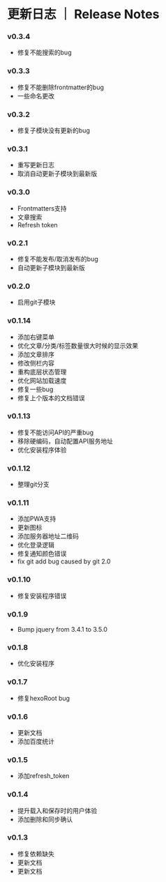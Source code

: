 # 更新日志 ｜ Release Notes

### v0.3.4

- 修复不能搜索的bug

### v0.3.3

- 修复不能删除frontmatter的bug
- 一些命名更改

### v0.3.2

- 修复子模块没有更新的bug

### v0.3.1

- 重写更新日志
- 取消自动更新子模块到最新版

### v0.3.0

- Frontmatters支持
- 文章搜索
- Refresh token

### v0.2.1

- 修复不能发布/取消发布的bug
- 自动更新子模块到最新版

### v0.2.0

- 启用git子模块

### v0.1.14

- 添加右键菜单
- 优化文章/分类/标签数量很大时候的显示效果
- 添加文章排序
- 修改侧栏内容
- 重构底层状态管理
- 优化网站加载速度
- 修复一些bug
- 修复上个版本的文档错误

### v0.1.13

- 修复不能访问API的严重bug
- 移除硬编码，自动配置API服务地址
- 优化安装程序体验

### v0.1.12

- 整理git分支

### v0.1.11

- 添加PWA支持
- 更新图标
- 添加服务器地址二维码
- 优化登录逻辑
- 修复通知颜色错误
- fix git add bug caused by git 2.0

### v0.1.10

- 修复安装程序错误

### v0.1.9

- Bump jquery from 3.4.1 to 3.5.0

### v0.1.8

- 优化安装程序

### v0.1.7

- 修复hexoRoot bug

### v0.1.6

- 更新文档
- 添加百度统计

### v0.1.5

- 添加refresh_token

### v0.1.4

- 提升载入和保存时的用户体验
- 添加删除和同步确认

### v0.1.3

- 修复依赖缺失
- 更新文档
- 更新文档
